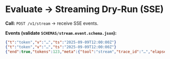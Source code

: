 # Evaluate → Streaming Dry-Run (SSE)

**Call:** `POST /v1/stream` → receive SSE events.

**Events (validate `SCHEMAS/stream.event.schema.json`):**
```json
{"t":"token","v":"…","ts":"2025-09-09T12:00:00Z"}
{"t":"token","v":"…","ts":"2025-09-09T12:00:00Z"}
{"end":true,"tokens":123,"meta":{"tool":"stream","trace_id":"…","elapsed_ms":1234}}
```

